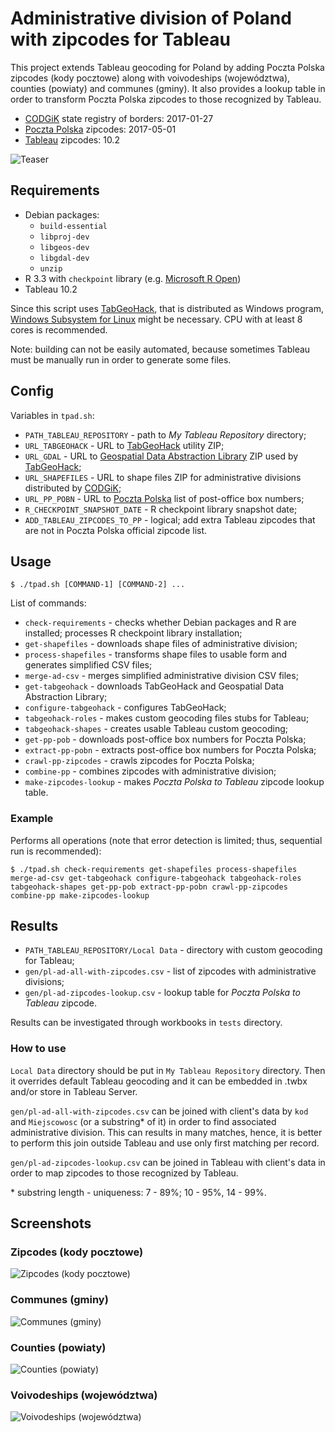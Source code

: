 # Administrative division of Poland with zipcodes for Tableau

This project extends Tableau geocoding for Poland by adding Poczta Polska zipcodes (kody pocztowe) along with voivodeships (województwa), counties (powiaty) and communes (gminy). It also provides a lookup table in order to transform Poczta Polska zipcodes to those recognized by Tableau.

* [CODGiK](http://www.codgik.gov.pl/index.php/darmowe-dane/prg.html) state registry of borders: 2017-01-27
* [Poczta Polska](http://kody.poczta-polska.pl/) zipcodes: 2017-05-01
* [Tableau](https://www.tableau.com/) zipcodes: 10.2

![Teaser](images/teaser.png "Administrative division of Poland with zipcodes")

## Requirements

 * Debian packages:
    * `build-essential`
    * `libproj-dev`
    * `libgeos-dev`
    * `libgdal-dev`
    * `unzip`
 * R 3.3 with `checkpoint` library (e.g. [Microsoft R Open](https://mran.microsoft.com/download/))
 * Tableau 10.2

Since this script uses [TabGeoHack](https://community.tableau.com/thread/146238), that is distributed as Windows program, [Windows Subsystem for Linux](https://msdn.microsoft.com/commandline/wsl/about) might be necessary. CPU with at least 8 cores is recommended.

Note: building can not be easily automated, because sometimes Tableau must be manually run in order to generate some files.

## Config

Variables in `tpad.sh`:

* `PATH_TABLEAU_REPOSITORY` - path to *My Tableau Repository* directory;
* `URL_TABGEOHACK` - URL to [TabGeoHack](https://community.tableau.com/thread/146238) utility ZIP;
* `URL_GDAL` -  URL to [Geospatial Data Abstraction Library](http://www.gdal.org/) ZIP used by [TabGeoHack](https://community.tableau.com/thread/146238);
* `URL_SHAPEFILES` - URL to shape files ZIP for administrative divisions distributed by [CODGiK](http://www.codgik.gov.pl/);
* `URL_PP_POBN` - URL to [Poczta Polska](http://www.poczta-polska.pl/) list of post-office box numbers;
* `R_CHECKPOINT_SNAPSHOT_DATE` - R checkpoint library snapshot date;
* `ADD_TABLEAU_ZIPCODES_TO_PP` - logical; add extra Tableau zipcodes that are not in Poczta Polska official zipcode list.

## Usage

```
$ ./tpad.sh [COMMAND-1] [COMMAND-2] ...
```

List of commands:

 * `check-requirements` - checks whether Debian packages and R are installed; processes R checkpoint library installation;
 * `get-shapefiles` - downloads shape files of administrative division;
 * `process-shapefiles` - transforms shape files to usable form and generates simplified CSV files;
 * `merge-ad-csv` - merges simplified administrative division CSV files;
 * `get-tabgeohack` - downloads TabGeoHack and Geospatial Data Abstraction Library;
 * `configure-tabgeohack` - configures TabGeoHack;
 * `tabgeohack-roles` - makes custom geocoding files stubs for Tableau;
 * `tabgeohack-shapes` - creates usable Tableau custom geocoding;
 * `get-pp-pob` - downloads post-office box numbers for Poczta Polska;
 * `extract-pp-pobn` - extracts post-office box numbers for Poczta Polska;
 * `crawl-pp-zipcodes` - crawls zipcodes for Poczta Polska;
 * `combine-pp` - combines zipcodes with administrative division;
 * `make-zipcodes-lookup` -  makes *Poczta Polska to Tableau* zipcode lookup table.

### Example

Performs all operations (note that error detection is limited; thus, sequential run is recommended):

```
$ ./tpad.sh check-requirements get-shapefiles process-shapefiles merge-ad-csv get-tabgeohack configure-tabgeohack tabgeohack-roles tabgeohack-shapes get-pp-pob extract-pp-pobn crawl-pp-zipcodes combine-pp make-zipcodes-lookup
```

## Results

 * `PATH_TABLEAU_REPOSITORY/Local Data` - directory with custom geocoding for Tableau;
 * `gen/pl-ad-all-with-zipcodes.csv` - list of zipcodes with administrative divisions;
 * `gen/pl-ad-zipcodes-lookup.csv` - lookup table for *Poczta Polska to Tableau* zipcode.

Results can be investigated through workbooks in `tests` directory.

### How to use

`Local Data` directory should be put in `My Tableau Repository` directory. Then it overrides default Tableau geocoding and it can be embedded in .twbx and/or store in Tableau Server.

`gen/pl-ad-all-with-zipcodes.csv` can be joined with client's data by `kod` and `Miejscowosc` (or a substring* of it) in order to find associated administrative division. This can results in many matches, hence, it is better to perform this join outside Tableau and use only first matching per record.

`gen/pl-ad-zipcodes-lookup.csv` can be joined in Tableau with client's data in order to map zipcodes to those recognized by Tableau.

\* substring length - uniqueness: 7 - 89%; 10 - 95%, 14 - 99%.

## Screenshots

### Zipcodes (kody pocztowe)

![Zipcodes (kody pocztowe)](images/pl-zipcodes.png "Zipcodes (kody pocztowe)")

### Communes (gminy)

![Communes (gminy)](images/pl-communes.png "Communes (gminy)")

### Counties (powiaty)

![Counties (powiaty)](images/pl-counties.png "Counties (powiaty)")

### Voivodeships (województwa)

![Voivodeships (województwa)](images/pl-voivodeships.png "Voivodeships (województwa)")
